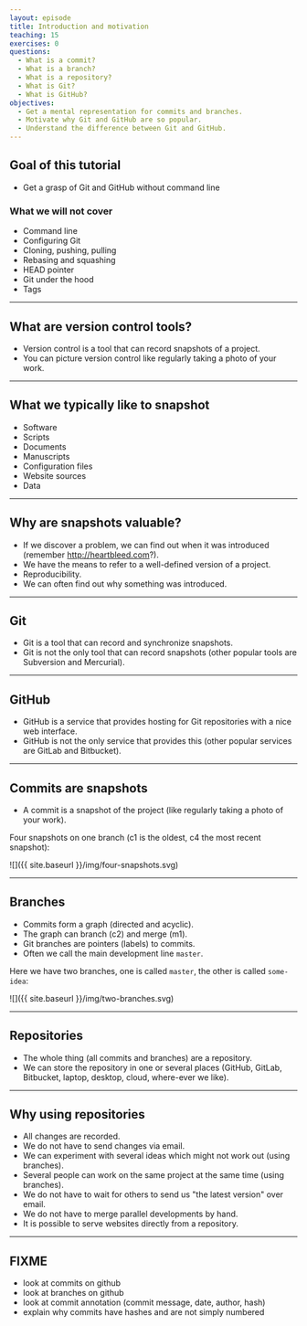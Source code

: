 ```yaml
---
layout: episode
title: Introduction and motivation
teaching: 15
exercises: 0
questions:
  - What is a commit?
  - What is a branch?
  - What is a repository?
  - What is Git?
  - What is GitHub?
objectives:
  - Get a mental representation for commits and branches.
  - Motivate why Git and GitHub are so popular.
  - Understand the difference between Git and GitHub.
---
```


## Goal of this tutorial

- Get a grasp of Git and GitHub without command line


### What we will not cover

- Command line
- Configuring Git
- Cloning, pushing, pulling
- Rebasing and squashing
- HEAD pointer
- Git under the hood
- Tags

---

## What are version control tools?

- Version control is a tool that can record snapshots of a project.
- You can picture version control like regularly taking a photo of your work.

---

## What we typically like to snapshot

- Software
- Scripts
- Documents
- Manuscripts
- Configuration files
- Website sources
- Data

---

## Why are snapshots valuable?

- If we discover a problem, we can find out when it was introduced (remember http://heartbleed.com?).
- We have the means to refer to a well-defined version of a project.
- Reproducibility.
- We can often find out why something was introduced.

---

## Git

- Git is a tool that can record and synchronize snapshots.
- Git is not the only tool that can record snapshots (other popular tools are Subversion and Mercurial).

---

## GitHub

- GitHub is a service that provides hosting for Git repositories with a nice web interface.
- GitHub is not the only service that provides this (other popular services are GitLab and Bitbucket).

---

## Commits are snapshots

- A commit is a snapshot of the project (like regularly taking a photo of your work).

Four snapshots on one branch (c1 is the oldest, c4 the most recent snapshot):

![]({{ site.baseurl }}/img/four-snapshots.svg)

---

## Branches

- Commits form a graph (directed and acyclic).
- The graph can branch (c2) and merge (m1).
- Git branches are pointers (labels) to commits.
- Often we call the main development line `master`.

Here we have two branches, one is called `master`, the other is called `some-idea`:

![]({{ site.baseurl }}/img/two-branches.svg)

---

## Repositories

- The whole thing (all commits and branches) are a repository.
- We can store the repository in one or several places (GitHub, GitLab, Bitbucket, laptop, desktop, cloud, where-ever we like).

---

## Why using repositories

- All changes are recorded.
- We do not have to send changes via email.
- We can experiment with several ideas which might not work out (using branches).
- Several people can work on the same project at the same time (using branches).
- We do not have to wait for others to send us "the latest version" over email.
- We do not have to merge parallel developments by hand.
- It is possible to serve websites directly from a repository.

---

## FIXME

- look at commits on github
- look at branches on github
- look at commit annotation (commit message, date, author, hash)
- explain why commits have hashes and are not simply numbered
